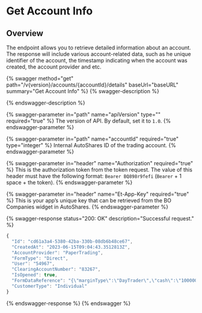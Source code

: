 # Get Account Info

## Overview

The endpoint allows you to retrieve detailed information about an account. The response will include various account-related data, such as he unique identifier of the account, the timestamp indicating when the account was created, the account provider and etc.

{% swagger method="get" path="/v{version}/accounts/{accountId}/details" baseUrl="baseURL" summary="Get Account Info" %}
{% swagger-description %}

{% endswagger-description %}

{% swagger-parameter in="path" name="apiVersion" type="" required="true" %}
The version of API. By default, set it to `1.0`.
{% endswagger-parameter %}

{% swagger-parameter in="path" name="accountId" required="true" type="integer" %}
Internal AutoShares ID of the trading account.
{% endswagger-parameter %}

{% swagger-parameter in="header" name="Authorization" required="true" %}
This is the authorization token from the token request. The value of this header must have the following format: `Bearer BQ898r9fefi` (`Bearer` + 1 space + the token).
{% endswagger-parameter %}

{% swagger-parameter in="header" name="Et-App-Key" required="true" %}
This is your app’s unique key that can be retrieved from the BO Companies widget in AutoShares.
{% endswagger-parameter %}

{% swagger-response status="200: OK" description="Successful request." %}
```javascript
{
  "Id": "cd61a3a4-5380-42ba-330b-08db6b48ce67",
  "CreatedAt": "2023-06-15T09:04:43.3512813Z",
  "AccountProvider": "PaperTrading",
  "FormType": "Direct",
  "User": "54967",
  "ClearingAccountNumber": "83267",
  "IsOpened": true,
  "FormDataReference": "{\"marginType\":\"DayTrader\",\"cash\":\"100000\"}",
  "CustomerType": "Individual"
}
```
{% endswagger-response %}
{% endswagger %}
